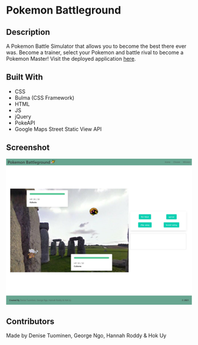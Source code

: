# Pokemon Battleground

## Description
A Pokemon Battle Simulator that allows you to become the best there ever was. Become a trainer, select your Pokemon and battle rival to become a Pokemon Master! Visit the deployed application [here](https://hsengu.github.io/pokebattle).

## Built With
* CSS
* Bulma (CSS Framework)
* HTML
* JS
* jQuery
* PokeAPI
* Google Maps Street Static View API

## Screenshot
![Screenshot](./assets/Screenshots/001.jpg)

## Contributors
Made by Denise Tuominen, George Ngo, Hannah Roddy & Hok Uy